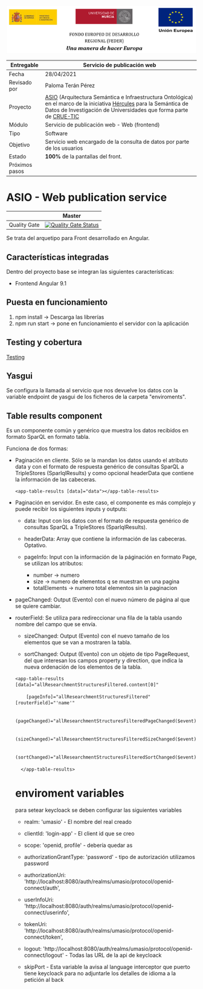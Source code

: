 ![](./images/logos_feder.png)



| Entregable     | Servicio de publicación web                                  |
| -------------- | ------------------------------------------------------------ |
| Fecha          | 28/04/2021                                                   |
| Revisado por   | Paloma Terán Pérez                                           |
| Proyecto       | [ASIO](https://www.um.es/web/hercules/proyectos/asio) (Arquitectura Semántica e Infraestructura Ontológica) en el marco de la iniciativa [Hércules](https://www.um.es/web/hercules/) para la Semántica de Datos de Investigación de Universidades que forma parte de [CRUE-TIC](http://www.crue.org/SitePages/ProyectoHercules.aspx) |
| Módulo         | Servicio de publicación web - Web (frontend)                 |
| Tipo           | Software                                                     |
| Objetivo       | Servicio web encargado de la consulta de datos por parte de los usuarios |
| Estado         | **100%** de la pantallas del front.                          |
| Próximos pasos |                                                              |



# ASIO - Web publication service

|     | Master |
| --- | ------ |
| Quality Gate | [![Quality Gate Status](https://sonarcloud.io/api/project_badges/measure?branch=develop&project=HerculesCRUE_ib-web-publication-service&metric=alert_status)](https://sonarcloud.io/dashboard?id=HerculesCRUE_ib-web-publication-service) |

Se trata del arquetipo para Front desarrollado en Angular.

## Características integradas

Dentro del proyecto base se integran las siguientes características:

- Frontend Angular 9.1

## Puesta en funcionamiento

1. npm install -> Descarga las librerías
2. npm run start -> pone en funcionamiento el servidor con la aplicación



## Testing y cobertura

[Testing](https://sonarcloud.io/component_measures?id=HerculesCRUE_ib-web-publication-service&metric=coverage&view=list)

## Yasgui

Se configura la llamada al servicio que nos devuelve los datos con la variable endpoint de yasgui de los ficheros de la carpeta "enviroments".

## Table results component

Es un componente común y genérico que muestra los datos recibidos en formato SparQL en formato tabla.

Funciona de dos formas:

- Paginación en cliente. Sólo se la mandan los datos usando el atributo data y con el formato de respuesta genérico de consultas SparQL a TripleStores (SparlqlResults) y como opcional headerData que contiene la información de las cabeceras.

  ```
  <app-table-results [data]="data"></app-table-results>
  ```

  

- Paginación en servidor. En este caso, el componente es más complejo y puede recibir los siguientes inputs y outputs:

  - data:  Input con los datos con el formato de respuesta genérico de consultas SparQL a TripleStores (SparlqlResults).
  
  - headerData: Array que contiene la información de las cabeceras. Optativo.
  
  - pageInfo: Input con la información de la páginación en formato Page, se utilizan los atributos:
    - number -> numero
    - size -> numero de elementos q se muestran en una pagina
    - totalElements -> numero total elementos sin la paginacion
  
- pageChanged: Output (Evento) con el nuevo número de página al que se quiere cambiar.
  
- routerField: Se utiliza para redireccionar una fila de la tabla usando nombre del campo que se envía.
  
  - sizeChanged: Output (Evento) con el nuevo tamaño de los elementos que se van a mostraren la tabla.
  
  - sortChanged: Output (Evento) con un objeto de tipo PageRequest, del que interesan los campos property y direction, que indica la nueva ordenación de los elementos de la tabla.
  
    
  
  ```
  <app-table-results [data]="allResearchmentStructuresFiltered.content[0]"
  
  ​    [pageInfo]="allResearchmentStructuresFiltered" [routerField]="'name'"
  
  ​    (pageChanged)="allResearchmentStructuresFilteredPageChanged($event)"

  ​    (sizeChanged)="allResearchmentStructuresFilteredSizeChanged($event)"
  
  ​    (sortChanged)="allResearchmentStructuresFilteredSortChanged($event)">
  
    </app-table-results>
  ```
  
  # enviroment variables
  para setear keycloack se deben configurar las siguientes variables

  - realm: 'umasio' - El nombre del real creado
  - clientId: 'login-app' - El client id que se creo
  - scope: 'openid, profile' - debería quedar as
  - authorizationGrantType: 'password' - tipo de autorización utilizamos password
  - authorizationUri: 'http://localhost:8080/auth/realms/umasio/protocol/openid-connect/auth',
  - userInfoUri: 'http://localhost:8080/auth/realms/umasio/protocol/openid-connect/userinfo',
  - tokenUri: 'http://localhost:8080/auth/realms/umasio/protocol/openid-connect/token',
  - logout: 'http://localhost:8080/auth/realms/umasio/protocol/openid-connect/logout' - Todas las URL de la api de keycloack

  - skipPort - Esta variable la avisa al language interceptor que puerto tiene keycloack para no adjuntarle los detalles de idioma a la petición al back
  